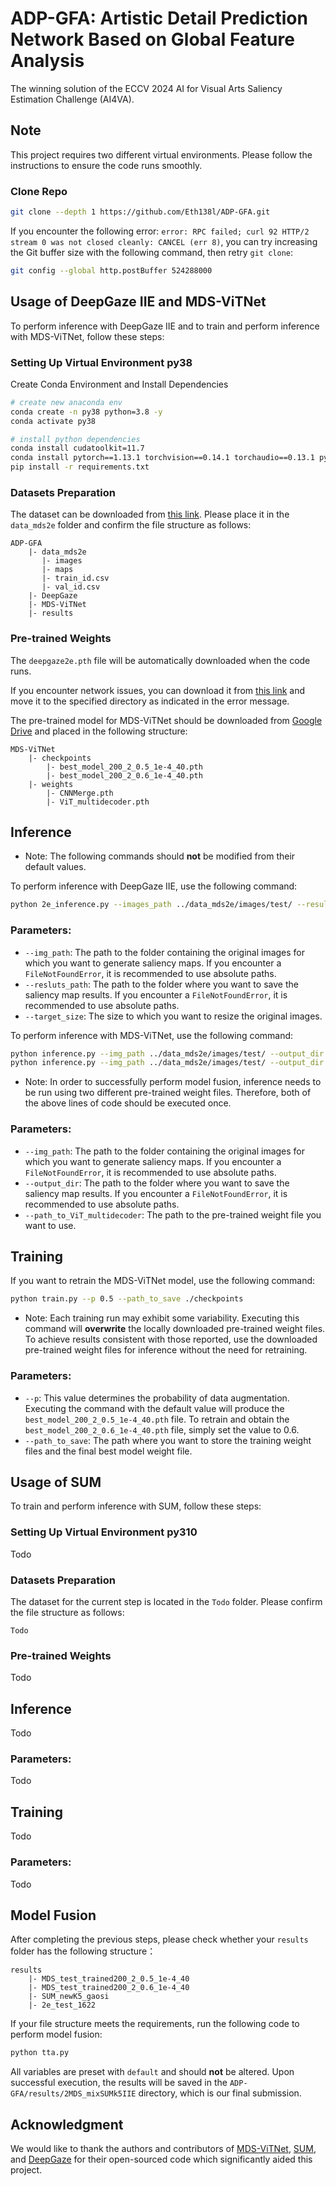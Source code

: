 # ADP-GFA: Artistic Detail Prediction Network Based on Global Feature Analysis
The winning solution of the ECCV 2024 AI for Visual Arts Saliency Estimation Challenge (AI4VA).

## Note
This project requires two different virtual environments. Please follow the instructions to ensure the code runs smoothly.

### Clone Repo

   ```bash
   git clone --depth 1 https://github.com/Eth138l/ADP-GFA.git
   ```
If you encounter the following error: `error: RPC failed; curl 92 HTTP/2 stream 0 was not closed cleanly: CANCEL (err 8)`, you can try increasing the Git buffer size with the following command, then retry `git clone`:
   ```bash
   git config --global http.postBuffer 524288000
   ```

## Usage of DeepGaze IIE and MDS-ViTNet
To perform inference with DeepGaze IIE and to train and perform inference with MDS-ViTNet, follow these steps:

### Setting Up Virtual Environment py38
Create Conda Environment and Install Dependencies

   ```bash
   # create new anaconda env
   conda create -n py38 python=3.8 -y
   conda activate py38

   # install python dependencies
   conda install cudatoolkit=11.7
   conda install pytorch==1.13.1 torchvision==0.14.1 torchaudio==0.13.1 pytorch-cuda=11.7 -c pytorch -c nvidia
   pip install -r requirements.txt
   ```

### Datasets Preparation
The dataset can be downloaded from [this link](https://drive.google.com/drive/folders/1SRtf8zH_u90cQeT2GgOCUBGcrMk2BUJt?usp=sharing). Please place it in the `data_mds2e` folder and confirm the file structure as follows:
```
ADP-GFA
    |- data_mds2e
       |- images
       |- maps
       |- train_id.csv
       |- val_id.csv
    |- DeepGaze
    |- MDS-ViTNet
    |- results
```

### Pre-trained Weights
The `deepgaze2e.pth` file will be automatically downloaded when the code runs. 

If you encounter network issues, you can download it from [this link](https://github.com/matthias-k/DeepGaze/releases/download/v1.0.0/deepgaze2e.pth) and move it to the specified directory as indicated in the error message.

The pre-trained model for MDS-ViTNet should be downloaded from [Google Drive](https://drive.google.com/drive/folders/1cTK1J2bNibmzCqoy_dNqPh04GHQYmsKF?usp=drive_link) and placed in the following structure:
```
MDS-ViTNet
    |- checkpoints
        |- best_model_200_2_0.5_1e-4_40.pth
        |- best_model_200_2_0.6_1e-4_40.pth
    |- weights
        |- CNNMerge.pth
        |- ViT_multidecoder.pth
```

## Inference
- Note: The following commands should **not** be modified from their default values.
  
To perform inference with DeepGaze IIE, use the following command:
```bash
python 2e_inference.py --images_path ../data_mds2e/images/test/ --results_path ../results/2e_test_1622 --target_size 1600 2200
```

### Parameters:
- `--img_path`: The path to the folder containing the original images for which you want to generate saliency maps. If you encounter a `FileNotFoundError`, it is recommended to use absolute paths.
- `--resluts_path`: The path to the folder where you want to save the saliency map results. If you encounter a `FileNotFoundError`, it is recommended to use absolute paths.
- `--target_size`: The size to which you want to resize the original images.

To perform inference with MDS-ViTNet, use the following command:
```bash
python inference.py --img_path ../data_mds2e/images/test/ --output_dir ../results/MDS_test_trained200_2_0.5_1e-4_40 --path_to_ViT_multidecoder ./checkpoints/best_model_200_2_0.5_1e-4_40.pth
python inference.py --img_path ../data_mds2e/images/test/ --output_dir ../results/MDS_test_trained200_2_0.6_1e-4_40 --path_to_ViT_multidecoder ./checkpoints/best_model_200_2_0.6_1e-4_40.pth
```
- Note: In order to successfully perform model fusion, inference needs to be run using two different pre-trained weight files. Therefore, both of the above lines of code should be executed once.

### Parameters:
- `--img_path`: The path to the folder containing the original images for which you want to generate saliency maps. If you encounter a `FileNotFoundError`, it is recommended to use absolute paths.
- `--output_dir`: The path to the folder where you want to save the saliency map results. If you encounter a `FileNotFoundError`, it is recommended to use absolute paths.
- `--path_to_ViT_multidecoder`: The path to the pre-trained weight file you want to use.

## Training
If you want to retrain the MDS-ViTNet model, use the following command:
```bash
python train.py --p 0.5 --path_to_save ./checkpoints
```

- Note: Each training run may exhibit some variability. Executing this command will **overwrite** the locally downloaded pre-trained weight files. To achieve results consistent with those reported, use the downloaded pre-trained weight files for inference without the need for retraining.

### Parameters:
- `--p`: This value determines the probability of data augmentation. Executing the command with the default value will produce the `best_model_200_2_0.5_1e-4_40.pth` file. To retrain and obtain the `best_model_200_2_0.6_1e-4_40.pth` file, simply set the value to 0.6.
- `--path_to_save`: The path where you want to store the training weight files and the final best model weight file.

## Usage of SUM
To train and perform inference with SUM, follow these steps:

### Setting Up Virtual Environment py310
Todo

### Datasets Preparation
The dataset for the current step is located in the `Todo` folder. Please confirm the file structure as follows:
```
Todo
```

### Pre-trained Weights
Todo

## Inference
Todo

### Parameters:
Todo

## Training
Todo

### Parameters:
Todo

## Model Fusion
After completing the previous steps, please check whether your `results` folder has the following structure：
```
results
    |- MDS_test_trained200_2_0.5_1e-4_40
    |- MDS_test_trained200_2_0.6_1e-4_40
    |- SUM_newK5_gaosi
    |- 2e_test_1622
```
If your file structure meets the requirements, run the following code to perform model fusion:
```bash
python tta.py
```
All variables are preset with `default` and should **not** be altered. Upon successful execution, the results will be saved in the `ADP-GFA/results/2MDS_mixSUMk5IIE` directory, which is our final submission.

## Acknowledgment
We would like to thank the authors and contributors of [MDS-ViTNet](https://github.com/ignatpolezhaev/mds-vitnet), [SUM](https://github.com/Arhosseini77/SUM), and [DeepGaze](https://github.com/matthias-k/DeepGaze) for their open-sourced code which significantly aided this project.
